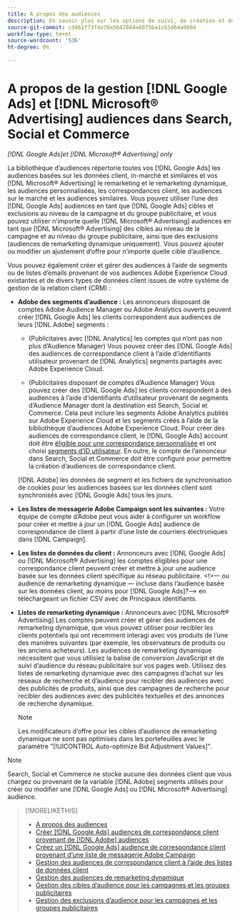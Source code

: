```yaml
---
title: A propos des audiences
description: En savoir plus sur les options de suivi, de création et de gestion [!DNL Google Ads] et [!DNL Microsoft® Advertising] audiences.
source-git-commit: cd461f73f4a70a5647844a6075ba1c65d64a9b04
workflow-type: tm+mt
source-wordcount: '536'
ht-degree: 0%

---
```


# A propos de la gestion [!DNL Google Ads] et [!DNL Microsoft® Advertising] audiences dans Search, Social et Commerce

*[!DNL Google Ads]et [!DNL Microsoft® Advertising] only*

La bibliothèque d’audiences répertorie toutes vos [!DNL Google Ads] les audiences basées sur les données client, in-marché et similaires et vos [!DNL Microsoft® Advertising] le remarketing et le remarketing dynamique, les audiences personnalisées, les correspondances client, les audiences sur le marché et les audiences similaires. Vous pouvez utiliser l’une des [!DNL Google Ads] audiences en tant que [!DNL Google Ads] cibles et exclusions au niveau de la campagne et du groupe publicitaire, et vous pouvez utiliser n’importe quelle [!DNL Microsoft® Advertising] audiences en tant que [!DNL Microsoft® Advertising] des cibles au niveau de la campagne et au niveau du groupe publicitaire, ainsi que des exclusions (audiences de remarketing dynamique uniquement). Vous pouvez ajouter ou modifier un ajustement d’offre pour n’importe quelle cible d’audience.

Vous pouvez également créer et gérer des audiences à l’aide de segments ou de listes d’emails provenant de vos audiences Adobe Experience Cloud existantes et de divers types de données client issues de votre système de gestion de la relation client (CRM) :

* **Adobe des segments d’audience :** Les annonceurs disposant de comptes Adobe Audience Manager ou Adobe Analytics ouverts peuvent créer [!DNL Google Ads] les clients correspondent aux audiences de leurs [!DNL Adobe] segments :

   * (Publicitaires avec [!DNL Analytics] les comptes qui n’ont pas non plus d’Audience Manager) Vous pouvez créer des [!DNL Google Ads] des audiences de correspondance client à l’aide d’identifiants utilisateur provenant de [!DNL Analytics] segments partagés avec Adobe Experience Cloud.

   * (Publicitaires disposant de comptes d’Audience Manager) Vous pouvez créer des [!DNL Google Ads] les clients correspondent à des audiences à l’aide d’identifiants d’utilisateur provenant de segments d’Audience Manager dont la destination est Search, Social et Commerce. Cela peut inclure les segments Adobe Analytics publiés sur Adobe Experience Cloud et les segments créés à l’aide de la bibliothèque d’audiences Adobe Experience Cloud.
   Pour créer des audiences de correspondance client, le [!DNL Google Ads] account doit être [éligible pour une correspondance personnalisée](https://support.google.com/adspolicy/answer/6299717) et ont choisi [segments d’ID utilisateur](https://support.google.com/google-ads/answer/9199250). En outre, le compte de l’annonceur dans Search, Social et Commerce doit être configuré pour permettre la création d’audiences de correspondance client.<!-- For Analytics audiences: Analytics Only Integration. For Audience Manager, Enable CM/CRM option) -->

   [!DNL Adobe] les données de segment et les fichiers de synchronisation de cookies pour les audiences basées sur les données client sont synchronisés avec [!DNL Google Ads] tous les jours.

* **Les listes de messagerie Adobe Campaign sont les suivantes :** Votre équipe de compte d’Adobe peut vous aider à configurer un workflow pour créer et mettre à jour un [!DNL Google Ads] audience de correspondance de client à partir d’une liste de courriers électroniques dans [!DNL Campaign].

* **Les listes de données du client :** Annonceurs avec [!DNL Google Ads] ou [!DNL Microsoft® Advertising] les comptes éligibles pour une correspondance client peuvent créer et mettre à jour une audience basée sur les données client spécifique au réseau publicitaire. &lt;!>— ou audience de remarketing dynamique — incluse dans l’audience basée sur les données client, au moins pour [!DNL Google Ads]?—> en téléchargeant un fichier CSV avec de Principaux identifiants.

* **Listes de remarketing dynamique :** Annonceurs avec [!DNL Microsoft® Advertising] Les comptes peuvent créer et gérer des audiences de remarketing dynamique, que vous pouvez utiliser pour recibler les clients potentiels qui ont récemment interagi avec vos produits de l’une des manières suivantes (par exemple, les observateurs de produits ou les anciens acheteurs). Les audiences de remarketing dynamique nécessitent que vous utilisiez la balise de conversion JavaScript et de suivi d’audience du réseau publicitaire sur vos pages web. Utilisez des listes de remarketing dynamique avec des campagnes d’achat sur les réseaux de recherche et d’audience pour recibler des audiences avec des publicités de produits, ainsi que des campagnes de recherche pour recibler des audiences avec des publicités textuelles et des annonces de recherche dynamique. <!--[For [!DNL Google Ads], these are technically included in a customer data-based audience, so word this all carefully when we add support for them.]-->

   >[!NOTE]
   >
   >Les modificateurs d’offre pour les cibles d’audience de remarketing dynamique ne sont pas optimisés dans les portefeuilles avec le paramètre &quot;[!UICONTROL Auto-optimize Bid Adjustment Values]&quot;.

>[!NOTE]
>
>Search, Social et Commerce ne stocke aucune des données client que vous chargez ou provenant de la variable [!DNL Adobe] segments utilisés pour créer ou modifier une [!DNL Google Ads] ou [!DNL Microsoft® Advertising] audience.

>[!MORELIKETHIS]
>
>* [A propos des audiences](audience-about.md)
>* [Créer [!DNL Google Ads] audiences de correspondance client provenant de [!DNL Adobe] audiences](google-audience-from-adobe-audience.md)
>* [Créez un [!DNL Google Ads] audience de correspondance client provenant d’une liste de messagerie Adobe Campaign](google-audience-from-campaign-email-list.md)
>* [Gestion des audiences de correspondance client à l’aide des listes de données client](audience-from-customer-data-list.md)
>* [Gestion des audiences de remarketing dynamique](audience-dynamic-remarketing-manage.md)
>* [Gestion des cibles d’audience pour les campagnes et les groupes publicitaires](audience-targets-manage.md)
>* [Gestion des exclusions d’audience pour les campagnes et les groupes publicitaires](audience-exclusions-manage.md)

